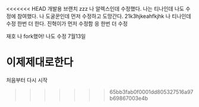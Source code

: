 <<<<<<< HEAD
개발용 브랜치 zzz 나 알렉스인데 수정했다.
나는 티나인데 나도 수정에 참여했다.
나 도굴꾼인데 먼저 수정하고 도망간다.
21k3hjkeahfkjhk
나 티나인데 수정 한번 더 한다.
진혁이가 먼저 수정함
응 한번 더 수정

재호 나 fork했어!
나도 수정
7월13일

이제제대로한다
=======
처음부터 다시 시작
>>>>>>> 65bb3fab0f0001dd805327516a97b69867003e4b
